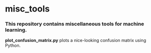 # misc_tools
### This repository contains miscellaneous tools for machine learning.

**plot_confusion_matrix.py** plots a nice-looking confusion matrix using Python.
